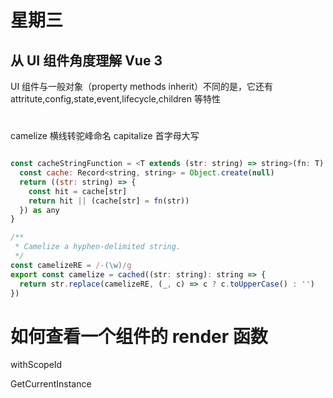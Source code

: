 # 星期三

## 从 UI 组件角度理解 Vue 3

UI 组件与一般对象（property methods inherit）不同的是，它还有 attritute,config,state,event,lifecycle,children 等特性

#

camelize 横线转驼峰命名
capitalize 首字母大写

```javascript

const cacheStringFunction = <T extends (str: string) => string>(fn: T): T => {
  const cache: Record<string, string> = Object.create(null)
  return ((str: string) => {
    const hit = cache[str]
    return hit || (cache[str] = fn(str))
  }) as any
}

/**
 * Camelize a hyphen-delimited string.
 */
const camelizeRE = /-(\w)/g
export const camelize = cached((str: string): string => {
  return str.replace(camelizeRE, (_, c) => c ? c.toUpperCase() : '')
})
```

# 如何查看一个组件的 render 函数

withScopeId

GetCurrentInstance
